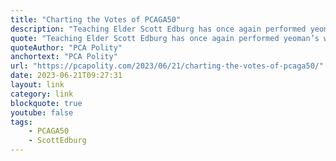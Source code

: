 ```yaml
---
title: "Charting the Votes of PCAGA50"
description: "Teaching Elder Scott Edburg has once again performed yeoman’s work to collate and present helpful vote tally information about the 30 overtures before this year’s Assembly. With a lot of information to report back to congregations, this resource will surely be a helpful tool for making informative – but not tedious – presentations."
quote: "Teaching Elder Scott Edburg has once again performed yeoman’s work to collate and present helpful vote tally information about the 30 overtures before this year’s Assembly. With a lot of information to report back to congregations, this resource will surely be a helpful tool for making informative – but not tedious – presentations."
quoteAuthor: "PCA Polity"
anchortext: "PCA Polity"
url: "https://pcapolity.com/2023/06/21/charting-the-votes-of-pcaga50/"
date: 2023-06-21T09:27:31
layout: link
category: link
blockquote: true
youtube: false
tags:
    - PCAGA50
    - ScottEdburg
---
```

